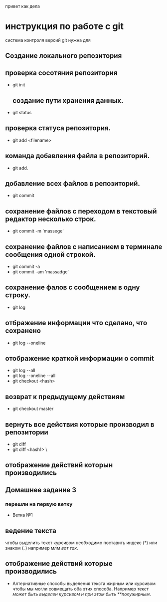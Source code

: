 привет как дела 
# **инструкция по работе с git**  

система контроля версий git нужна для 

## Создание локального репозитория 

## проверка сосотяния репозитория

 - git init
    ## создание пути хранения данных.
 - git status 
 ## проверка статуса репозитория. 
 - git add \<filename> 
 ## команда добавления файла в репозиторий. 
 - git add.
 ## добавление всех файлов в репозиторий.
 - git commit 
 ## сохранение файлов с переходом в текстовый редактор несколько строк.
 - git commit -m 'massege'
 ## сохранение файлов с написанием в терминале сообщения одной строкой. 
 - git commit -a
 - git commit -am 'massadge'
 ## сохранение фалов с сообщением в одну строку.
 - git log 
 ## отбражение информации что сделано, что сохранено
 - git log --oneline 
## отображение краткой информации о commit
 - git log --all
 - git log --oneline --all
 - git checkout \<hash>
 ## возврат к предыдущему действиям  
 - git checkout master
 ##  вернуть все действия которые производил в репозитории 
 - git diff
 - git diff \<hash1> \ <hash2>
 ## отображение действий которын производились

 ## **Домашнее задание 3** 

 ### перешли на первую ветку 
 - Ветка №1

## ведение текста 
чтобы выделить текст курсивом необходимо поставить индекс (*) или знаком (_)
например млм _вот так_.

 ## отображение действий которыe производились

- Алтернативные способы выделения текста жирным или курсивом чтобы мы могли совмещать оба этих способа. Например _текст может быть выделен курсивом и при этом быть **полужирным_. 
